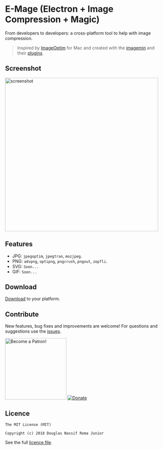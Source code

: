 # E-Mage (Electron + Image Compression + Magic)
From developers to developers: a cross-platform tool to help with image compression.

> Inspired by [ImageOptim](https://github.com/ImageOptim/ImageOptim) for Mac and created with  the [imagemin](https://github.com/imagemin/imagemin) and their [plugins](https://www.npmjs.com/search?q=keywords:imageminplugin).

## Screenshot

<img src="https://raw.githubusercontent.com/douglasjunior/emage/master/screenshot/screen.png" alt="screenshot" width="500" />

## Features

- JPG: `jpegoptim`, `jpegtran`, `mozjpeg`.
- PNG: `advpng`, `optipng`, `pngcrush`, `pngout`, `zopfli`.
- SVG: `Soon...`
- GIF: `Soon...`

## Download

[Download](https://github.com/douglasjunior/emage/releases) to your platform.

## Contribute

New features, bug fixes and improvements are welcome! For questions and suggestions use the [issues](https://github.com/douglasjunior/emage/issues).

<a href="https://www.patreon.com/douglasjunior"><img src="http://i.imgur.com/xEO164Z.png" alt="Become a Patron!" width="200" /></a>
[![Donate](https://www.paypalobjects.com/en_US/i/btn/btn_donateCC_LG.gif)](https://www.paypal.com/cgi-bin/webscr?cmd=_s-xclick&hosted_button_id=E32BUP77SVBA2)

## Licence

```
The MIT License (MIT)

Copyright (c) 2018 Douglas Nassif Roma Junior
```

See the full [licence file](https://github.com/douglasjunior/emage/blob/master/LICENSE).
